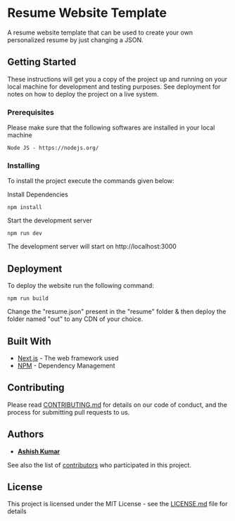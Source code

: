 # Resume Website Template

A resume website template that can be used to create your own personalized resume by just changing a JSON.

## Getting Started

These instructions will get you a copy of the project up and running on your local machine for development and testing purposes. See deployment for notes on how to deploy the project on a live system.

### Prerequisites

Please make sure that the following softwares are installed in your local machine

```
Node JS - https://nodejs.org/
```

### Installing

To install the project execute the commands given below:

Install Dependencies

```
npm install
```

Start the development server

```
npm run dev
```

The development server will start on http://localhost:3000

## Deployment

To deploy the website run the following command:
```
npm run build
```
Change the "resume.json" present in the "resume" folder & then deploy the folder named "out" to any CDN of your choice.

## Built With

* [Next.js](https://nextjs.org/) - The web framework used
* [NPM](https://www.npmjs.com/) - Dependency Management

## Contributing

Please read [CONTRIBUTING.md](CONTRIBUTING.md) for details on our code of conduct, and the process for submitting pull requests to us. 

## Authors

* **[Ashish Kumar](https://github.com/ashishkumar160/)**

See also the list of [contributors](https://github.com/ashishkumar160/ashishkumar160.github.io/contributors) who participated in this project.

## License

This project is licensed under the MIT License - see the [LICENSE.md](LICENSE.md) file for details